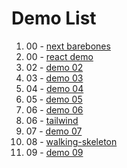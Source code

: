 # Demo List

1. 00 - [next barebones](https://github.com/Tech-Educators/nextjs-02/tree/main/class-00/next-barebones)
2. 00 - [react demo](https://github.com/Tech-Educators/nextjs-02/tree/main/class-00/react-demo)
3. 02 - [demo 02](https://github.com/Tech-Educators/nextjs-02/tree/main/class-02/demo)
4. 03 - [demo 03](https://github.com/Tech-Educators/nextjs-02/tree/main/class-03/demo)
5. 04 - [demo 04](https://github.com/Tech-Educators/nextjs-02/tree/main/class-04/demo)
6. 05 - [demo 05](https://github.com/Tech-Educators/nextjs-02/tree/main/class-05/demo)
7. 06 - [demo 06](https://github.com/Tech-Educators/nextjs-02/tree/main/class-06/demo)
8. 06 - [tailwind](https://github.com/Tech-Educators/nextjs-02/tree/main/class-06/demo-tailwind)
9. 07 - [demo 07](https://github.com/Tech-Educators/nextjs-02/tree/main/class-07/demo)
10. 08 - [walking-skeleton](https://github.com/Tech-Educators/nextjs-02/tree/main/class-08/walking-skeleton)
11. 09 - [demo 09](https://github.com/Tech-Educators/nextjs-02/tree/main/class-09/demo)
